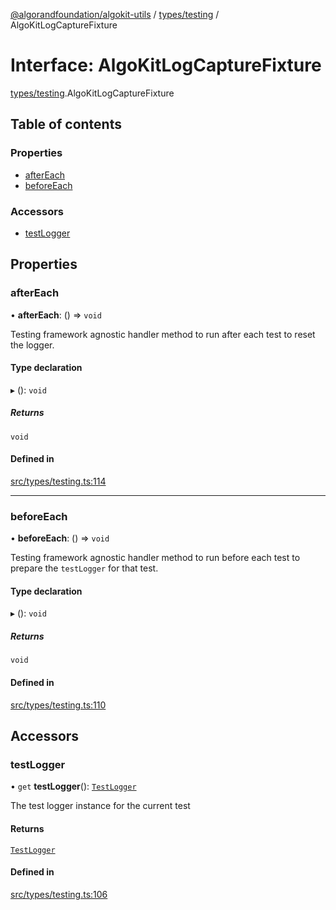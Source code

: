 [@algorandfoundation/algokit-utils](../README.md) / [types/testing](../modules/types_testing.md) / AlgoKitLogCaptureFixture

# Interface: AlgoKitLogCaptureFixture

[types/testing](../modules/types_testing.md).AlgoKitLogCaptureFixture

## Table of contents

### Properties

- [afterEach](types_testing.AlgoKitLogCaptureFixture.md#aftereach)
- [beforeEach](types_testing.AlgoKitLogCaptureFixture.md#beforeeach)

### Accessors

- [testLogger](types_testing.AlgoKitLogCaptureFixture.md#testlogger)

## Properties

### afterEach

• **afterEach**: () => `void`

Testing framework agnostic handler method to run after each test to reset the logger.

#### Type declaration

▸ (): `void`

##### Returns

`void`

#### Defined in

[src/types/testing.ts:114](https://github.com/algorandfoundation/algokit-utils-ts/blob/main/src/types/testing.ts#L114)

___

### beforeEach

• **beforeEach**: () => `void`

Testing framework agnostic handler method to run before each test to prepare the `testLogger` for that test.

#### Type declaration

▸ (): `void`

##### Returns

`void`

#### Defined in

[src/types/testing.ts:110](https://github.com/algorandfoundation/algokit-utils-ts/blob/main/src/types/testing.ts#L110)

## Accessors

### testLogger

• `get` **testLogger**(): [`TestLogger`](../classes/testing.TestLogger.md)

The test logger instance for the current test

#### Returns

[`TestLogger`](../classes/testing.TestLogger.md)

#### Defined in

[src/types/testing.ts:106](https://github.com/algorandfoundation/algokit-utils-ts/blob/main/src/types/testing.ts#L106)
